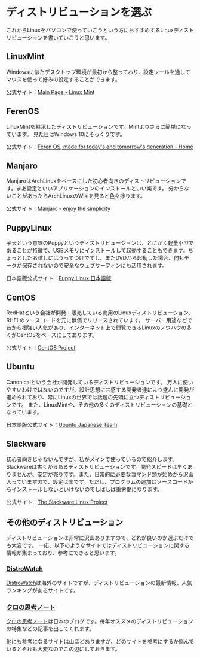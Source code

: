 # ディストリビューションを選ぶ
これからLinuxをパソコンで使っていこうという方におすすめするLinuxディストリビューションを書いていこうと思います。
## LinuxMint 
Windowsに似たデスクトップ環境が最初から整っており、設定ツールを通してマウスを使って好みの設定することができます。

公式サイト：[Main Page - Linux Mint](https://www.linuxmint.com)
## FerenOS
LinuxMintを継承したディストリビューションです。Mintよりさらに簡単になっています。
見た目はWindows 10にそっくりです。

公式サイト：[Feren OS, made for today's and tomorrow's generation - Home](https://ferenos.weebly.com)
## Manjaro
ManjaroはArchLinuxをベースにした初心者向きのディストリビューションです。まあ設定といいアプリケーションのインストールといい楽です。
分からないことがあったらArchLinuxのWikiを見ると色々捗ります。

公式サイト：[Manjaro - enjoy the simplicity](https://manjaro.org)
## PuppyLinux
子犬という意味のPuppyというディストリビューションは、とにかく軽量小型であることが特徴で、USBメモリにインストールして起動することもできます。ちょっとしたお試しにはうってつけですし、またDVDから起動した場合、何もデータが保存されないので安全なウェブサーフィンにも活用されます。

日本語版公式サイト：[Puppy Linux 日本語版](http://openlab.jp/puppylinux/)
## CentOS
RedHatという会社が開発・販売している商用のLinuxディストリビューション、RHELのソースコードを元に無償でリリースされています。
サーバー用途などで昔から根強い人気があり、インターネット上で閲覧できるLinuxのノウハウの多くがCentOSをベースにしてあります。

公式サイト：[CentOS Project](https://www.centos.org)
## Ubuntu
Canonicalという会社が開発しているディストリビューションです。
万人に使いやすいわけではないのですが、設計思想に共感する開発者達により盛んに開発が進められており、常にLinuxの世界では話題の先頭に立つディストリビューションです。
また、LinuxMintや、その他の多くのディストリビューションの基礎となっています。

日本語版公式サイト：[Ubuntu Japanese Team](https://www.ubuntulinux.jp/)

## Slackware
初心者向きじゃないんですが、私がメインで使っているので紹介します。
Slackwareは古くからあるディストリビューションです。開発スピードは早くありませんが、安定が売りです。また、日常的に必要なコマンド類が始めから沢山入っていますので、設定は楽です。ただし、プログラムの追加はソースコードからインストールしないといけないのでしばしば重労働になります。

公式サイト：[The Slackware Linux Project](http://www.slackware.com)

## その他のディストリビューション
ディストリビューションは非常に沢山ありますので、どれが良いのか選ぶだけでも大変です。
一応、以下のようなサイトではディストリビューションに関する情報が集まっており、参考にできると思います。

### [DistroWatch](https://distrowatch.com/?language=JP)
[DistroWatch](https://distrowatch.com/?language=JP)は海外のサイトですが、ディストリビューションの最新情報、人気ランキングがあるサイトです。

### [クロの思考ノート](http://note.kurodigi.com/)
[クロの思考ノート](http://note.kurodigi.com/)は日本のブログです。毎年オススメのディストリビューションの特集などの記事を出してくれます。

他にも参考になるサイトは山ほどありますが、どのサイトを参考にするか悩んでいるとそれも大変なのでこの辺にしておきます。

